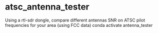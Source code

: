 # atsc_antenna_tester
Using a rtl-sdr dongle, compare different antennas SNR on ATSC pilot frequencies for your area (using FCC data)
conda activate antenna_tester
